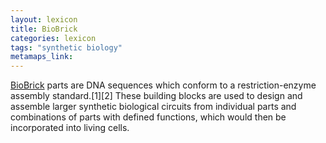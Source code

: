 ```yaml
---
layout: lexicon
title: BioBrick
categories: lexicon
tags: "synthetic biology" 
metamaps_link:
---
```


[BioBrick](https://en.wikipedia.org/wiki/BioBrick) parts are DNA sequences which conform to a restriction-enzyme assembly standard.[1][2] These building blocks are used to design and assemble larger synthetic biological circuits from individual parts and combinations of parts with defined functions, which would then be incorporated into living cells. 
